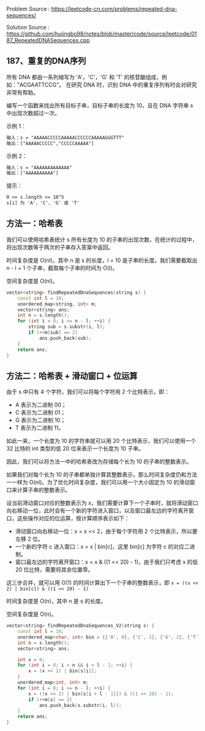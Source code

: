 <!--
 * @Author : Hu Jingbo
 * @Date   : 2021-10-08
-->

Problem Source : <https://leetcode-cn.com/problems/repeated-dna-sequences/>

Solution Source : <https://github.com/hujingbo98/notes/blob/master/code/source/leetcode/0187_RepeatedDNASequences.cpp>

## 187、重复的DNA序列

所有 DNA 都由一系列缩写为 'A'，'C'，'G' 和 'T' 的核苷酸组成，例如："ACGAATTCCG"。
在研究 DNA 时，识别 DNA 中的重复序列有时会对研究非常有帮助。

编写一个函数来找出所有目标子串，目标子串的长度为 10，且在 DNA 字符串 s 中出现次数超过一次。

示例 1：

```txt
输入：s = "AAAAACCCCCAAAAACCCCCCAAAAAGGGTTT"
输出：["AAAAACCCCC","CCCCCAAAAA"]
```

示例 2：

```txt
输入：s = "AAAAAAAAAAAAA"
输出：["AAAAAAAAAA"]
```

提示：

```txt
0 <= s.length <= 10^5
s[i] 为 'A'、'C'、'G' 或 'T'
```

## 方法一：哈希表

我们可以使用哈希表统计 s 所有长度为 10 的子串的出现次数，在统计的过程中，将出现次数等于两次的子串存入答案中返回。

时间复杂度是 O(nl)，其中 n 是 s 的长度，l = 10 是子串的长度。我们需要截取出 n - l + 1 个子串，截取每个子串的时间为 O(l)。

空间复杂度是 O(nl)。

```c++
vector<string> findRepeatedDnaSequences(string s) {
    const int l = 10;
    unordered_map<string, int> m;
    vector<string> ans;
    int n = s.length();
    for (int i = 0; i <= n - l; ++i) {
        string sub = s.substr(i, l);
        if (++m[sub] == 2)
            ans.push_back(sub);
    }
    return ans;
}
```

## 方法二：哈希表 + 滑动窗口 + 位运算

由于 s 中只有 4 个字符，我们可以将每个字符用 2 个比特表示，即：

- A 表示为二进制 00；
- C 表示为二进制 01；
- G 表示为二进制 10；
- T 表示为二进制 11。

如此一来，一个长度为 10 的字符串就可以用 20 个比特表示，我们可以使用一个 32 比特的 int 类型的低 20 位来表示一个长度为 10 子串。

因此，我们可以将方法一中的哈希表改为存储每个长为 10 的子串的整数表示。

如果我们对每个长为 10 的子串都单独计算其整数表示，那么时间复杂度仍和方法一一样为 O(nl)。为了优化时间复杂度，我们可以用一个大小固定为 10 的滑动窗口来计算子串的整数表示。

设当前滑动窗口对应的整数表示为 x，我们需要计算下一个子串时，就将滑动窗口向右移动一位，此时会有一个新的字符进入窗口，以及窗口最左边的字符离开窗口，这些操作对应的位运算，按计算顺序表示如下：

- 滑动窗口向右移动一位：x = x << 2，由于每个字符用 2 个比特表示，所以要左移 2 位。
- 一个新的字符 c 进入窗口：x = x | bin[c]，这里 bin[c] 为字符 c 的对应二进制。
- 窗口最左边的字符离开窗口：x = x & ((1 << 20) - 1)，由于我们只考虑 x 的低 20 位比特，需要将其余位置零。

这三步合并，就可以用 O(1) 的时间计算出下一个子串的整数表示，即 `x = ((x << 2) | bin[c]) & ((1 << 20) - 1)`

时间复杂度是 O(n)，其中 n 是 s 的长度。

空间复杂度是 O(n)。

```c++
vector<string> findRepeatedDnaSequences_V2(string s) {
    const int l = 10;
    unordered_map<char, int> bin = {{'A', 0}, {'C', 1}, {'G', 2}, {'T', 3}};
    int n = s.length();
    vector<string> ans;

    int x = 0;
    for (int i = 0; i < n && i < l - 1; ++i) {
        x = (x << 2) | bin[s[i]];
    }
    unordered_map<int, int> m;
    for (int i = 0; i <= n - l; ++i) {
        x = ((x << 2) | bin[s[i + l - 1]]) & ((1 << 20) - 1);
        if (++m[x] == 2)
            ans.push_back(s.substr(i, l));
    }
    return ans;
}
```
